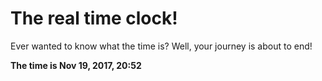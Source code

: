 # The real time clock!

Ever wanted to know what the time is? Well, your journey is about to end!

**The time is Nov 19, 2017, 20:52**